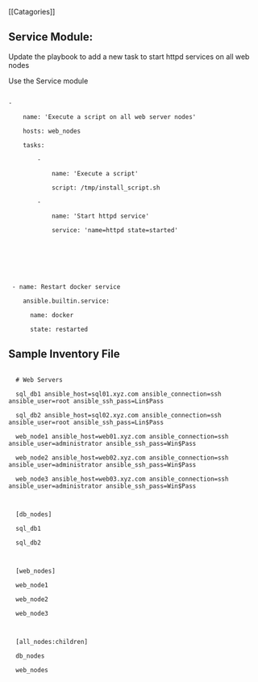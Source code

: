 [[Catagories]] 

## Service Module:

  

Update the playbook to add a new task to start httpd services on all web nodes

Use the Service module

  

~~~~

-

    name: 'Execute a script on all web server nodes'

    hosts: web_nodes

    tasks:

        -

            name: 'Execute a script'

            script: /tmp/install_script.sh

        -

            name: 'Start httpd service'

            service: 'name=httpd state=started'  

  




~~~~
  
~~~~
 
 - name: Restart docker service

    ansible.builtin.service:

      name: docker

      state: restarted

~~~~


## Sample Inventory File



~~~~

  # Web Servers

  sql_db1 ansible_host=sql01.xyz.com ansible_connection=ssh ansible_user=root ansible_ssh_pass=Lin$Pass

  sql_db2 ansible_host=sql02.xyz.com ansible_connection=ssh ansible_user=root ansible_ssh_pass=Lin$Pass

  web_node1 ansible_host=web01.xyz.com ansible_connection=ssh ansible_user=administrator ansible_ssh_pass=Win$Pass

  web_node2 ansible_host=web02.xyz.com ansible_connection=ssh ansible_user=administrator ansible_ssh_pass=Win$Pass

  web_node3 ansible_host=web03.xyz.com ansible_connection=ssh ansible_user=administrator ansible_ssh_pass=Win$Pass

  

  [db_nodes]

  sql_db1

  sql_db2

  

  [web_nodes]

  web_node1

  web_node2

  web_node3

  

  [all_nodes:children]

  db_nodes

  web_nodes

~~~~

  